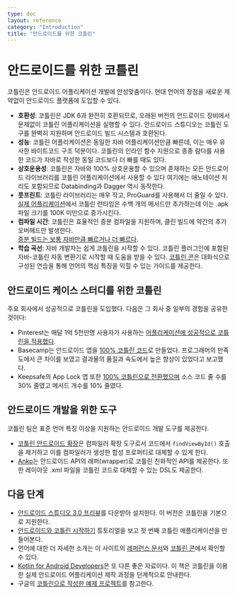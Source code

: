 ```yaml
---
type: doc
layout: reference
category: "Introduction"
title: "안드로이드를 위한 코틀린"
---
```


# 안드로이드를 위한 코틀린

코틀린은 안드로이드 어플리케이션 개발에 안성맞춤이다. 현대 언어의 장점을 새로운 제약없이 안드로이드 플랫폼에 도입할 수 있다.

  * **호환성**: 코틀린은 JDK 6과 완전히 호환되므로, 오래된 버전의 안드로이드 장비에서 문제없이 코틀린 어플리케이션을 실행할 수 있다.
    안드로이드 스튜디오는 코틀린 도구를 완벽히 지원하며 안드로이드 빌드 시스템과 호환된다.
  * **성능**: 코틀린 어플리케이션은 동일한 자바 어플리케이션만큼 빠른데, 이는 매우 유사한 바이트코드 구조 덕분이다.
    코틀린의 인라인 함수 지원으로 종종 람다를 사용한 코드가 자바로 작성한 동일 코드보다 더 빠를 때도 있다.
  * **상호운용성**: 코틀린은 자바와 100% 상호운용할 수 있으며 존재하는 모든 안드로이드 라이브러리를 코틀린 어플리케이션에서 사용할 수 있다
    여기에는 애노테이션 처리도 포함되므로 Databinding과 Dagger 역시 동작한다.
  * **풋프린트**: 코틀린 라이브러리는 매우 작고, ProGuard를 사용해서 더 줄일 수 있다.
   [실제 어플리케이션](https://blog.gouline.net/kotlin-production-tales-62b56057dc8a)에서 코틀린 런타임은
   수백 개의 메서드만 추가하는데 이는 .apk 파일 크기를 100K 미만으로 증가시킨다.
  * **컴파일 시간**: 코틀린은 효율적인 증분 컴파일을 지원하며, 클린 빌드에 약간의 추가 오버헤드만 발생한다.  
    [증분 빌드는 보통 자바만큼 빠르거나 더 빠르다](https://medium.com/keepsafe-engineering/kotlin-vs-java-compilation-speed-e6c174b39b5d).
  * **학습 곡선**: 자바 개발자는 쉽게 코틀린을 시작할 수 있다. 코틀린 플러그인에 포함된 자바-코틀린 자동 변환기로 시작할 때 도움을 받을 수 있다.
   [코틀린 콘](/docs/tutorials/koans.html)은 대화식으로 구성된 연습을 통해 언어의 핵심 특징을 익힐 수 있는 가이드를 제공한다.

## 안드로이드 케이스 스터디를 위한 코틀린

주요 회사에서 성공적으로 코틀린을 도입했다. 다음은 그 회사 중 일부의 경험을 공유한 것이다:

  * Pinterest는 매달 1억 5천만명 사용자가 사용하는 [어플리케이션에 성공적으로 코틀린을 적용했다](https://www.youtube.com/watch?v=mDpnc45WwlI).
  * Basecamp는 안드로이드 앱을 [100% 코틀린 코드](https://m.signalvnoise.com/how-we-made-basecamp-3s-android-app-100-kotlin-35e4e1c0ef12)로 만들었다.
    프로그래머의 만족도에서 큰 차이를 보였고 결과물의 품질과 속도에서 높은 향상이 있었다고 보고했다.
  * Keepsafe의 App Lock 앱 또한 [100% 코틀린으로 전환했으며](https://medium.com/keepsafe-engineering/lessons-from-converting-an-app-to-100-kotlin-68984a05dcb6)
    소스 코드 줄 수를 30% 줄였고 메서드 개수를 10% 줄였다.

## 안드로이드 개발을 위한 도구

코틀린 팀은 표준 언어 특징 이상을 지원하는 안드로이드 개발 도구를 제공한다.

 * [코틀린 안드로이드 확장](/docs/tutorials/android-plugin.html)은 컴파일러 확장 도구로서
   코드에서 `findViewById()` 호출을 제거하고 이를 컴파일러가 생성한 합성 프로퍼티로 대체할 수 있게 한다.
 * [Anko](http://github.com/kotlin/anko)는 안드로이드 API의 래퍼(wrapper)로 코틀린 친화적인 API를 제공한다.
   또한 레이아웃 .xml 파일을 코틀린 코드로 대체할 수 있는 DSL도 제공한다.  

## 다음 단계

* [안드로이드 스튜디오 3.0 프리뷰](https://developer.android.com/studio/preview/index.html)를 다운받아 설치한다. 이 버전은 코틀린을 기본으로 지원한다.
* [안드로이드와 코틀린 시작하기](/docs/tutorials/kotlin-android.html) 튜토리얼을 보고 첫 번째 코틀린 애플리케이션을 만들어본다.
* 언어에 대한 더 자세한 소개는 이 사이트의 [레퍼런스 문서](/docs/reference_ko/index.html)와 [코틀린 콘](/docs/tutorials/koans.html)에서 확인할 수 있다.
* [Kotlin for Android Developers](https://leanpub.com/kotlin-for-android-developers)은 또 다른 좋은 자료이다.
 이 책은 코틀린을 이용한 실제 안드로이드 어플리케이션 제작 과정을 단계적으로 안내한다.
 * 구글의 [코틀린으로 작성한 예제 프로젝트](https://developer.android.com/samples/index.html?language=kotlin)를 참고한다.
